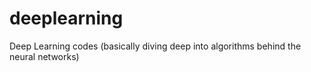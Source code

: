 # deeplearning
Deep Learning codes (basically diving deep into algorithms behind the neural networks)
